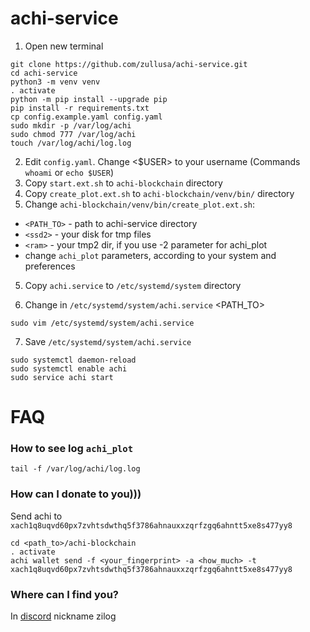 # achi-service

1. Open new terminal
```
git clone https://github.com/zullusa/achi-service.git
cd achi-service
python3 -m venv venv
. activate
python -m pip install --upgrade pip
pip install -r requirements.txt
cp config.example.yaml config.yaml
sudo mkdir -p /var/log/achi
sudo chmod 777 /var/log/achi
touch /var/log/achi/log.log
```
2. Edit `config.yaml`. Change <$USER> to your username (Commands `whoami` or `echo $USER`)
3. Copy `start.ext.sh` to `achi-blockchain` directory
4. Copy `create_plot.ext.sh` to `achi-blockchain/venv/bin/` directory
5. Change `achi-blockchain/venv/bin/create_plot.ext.sh`:
* `<PATH_TO>` - path to achi-service directory
* `<ssd2>` - your disk for tmp files
* `<ram>` - your tmp2 dir, if you use -2 parameter for achi_plot
* change `achi_plot` parameters, according to your system and preferences

5. Copy `achi.service` to `/etc/systemd/system` directory

6. Change in `/etc/systemd/system/achi.service` <PATH_TO>
```
sudo vim /etc/systemd/system/achi.service
```
7. Save `/etc/systemd/system/achi.service`
```
sudo systemctl daemon-reload
sudo systemctl enable achi
sudo service achi start
```

# FAQ
### How to see log `achi_plot`
```
tail -f /var/log/achi/log.log
```
### How can I donate to you)))
Send achi to
`xach1q8uqvd60px7zvhtsdwthq5f3786ahnauxxzqrfzgq6ahntt5xe8s477yy8`
```
cd <path_to>/achi-blockchain
. activate
achi wallet send -f <your_fingerprint> -a <how_much> -t xach1q8uqvd60px7zvhtsdwthq5f3786ahnauxxzqrfzgq6ahntt5xe8s477yy8 
```
### Where can I find you?
In [discord](https://discord.gg/DZhBc5pCng) nickname zilog
